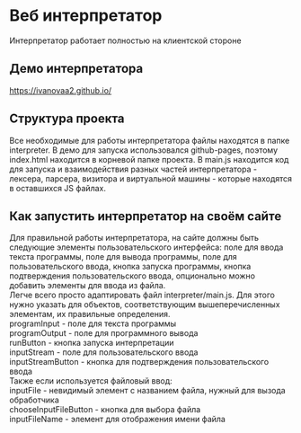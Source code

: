 # Веб интерпретатор
Интерпретатор работает полностью на клиентской стороне
## Демо интерпретатора
https://ivanovaa2.github.io/
## Структура проекта
Все необходимые для работы интерпретатора файлы находятся в папке interpreter. В демо для запуска использовался github-pages, поэтому index.html находится в корневой папке проекта. В main.js находится код для запуска и взаимодействия разных частей интерпретатора - лексера, парсера, визитора и виртуальной машины - которые находятся в оставшихся JS файлах.
## Как запустить интерпретатор на своём сайте
Для правильной работы интерпретатора, на сайте должны быть следующие элементы пользовательского интерфейса: поле для ввода текста программы, поле для вывода программы, поле для пользовательского ввода, кнопка запуска программы, кнопка подтверждения пользовательского ввода, опционально можно добавить элементы для ввода из файла.\
Легче всего просто адаптировать файл interpreter/main.js. Для этого нужно указать для объектов, соответствующим вышеперечисленных элементам, их правильные определения.\
programInput 		- поле для текста программы\
programOutput 		- поле для программного вывода\
runButton 			- кнопка запуска интерпретации\
inputStream 		- поле для пользовательского ввода\
inputStreamButton 	- кнопка для подтверждения пользовательского ввода\
Также если используется файловый ввод:\
inputFile 				- невидимый элемент с названием файла, нужный для вызода обработчика\
chooseInputFileButton 	- кнопка для выбора файла\
inputFileName 			- элемент для отображения имени файла